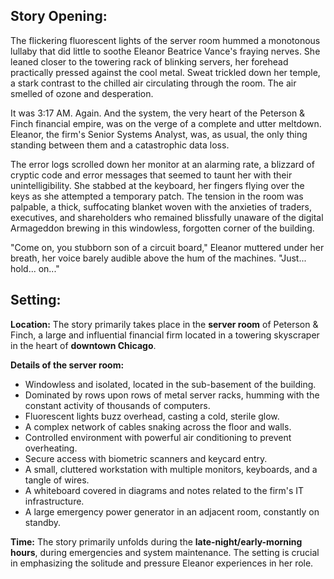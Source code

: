 ## Story Opening:

The flickering fluorescent lights of the server room hummed a monotonous lullaby that did little to soothe Eleanor Beatrice Vance's fraying nerves. She leaned closer to the towering rack of blinking servers, her forehead practically pressed against the cool metal. Sweat trickled down her temple, a stark contrast to the chilled air circulating through the room. The air smelled of ozone and desperation.

It was 3:17 AM. Again. And the system, the very heart of the Peterson & Finch financial empire, was on the verge of a complete and utter meltdown. Eleanor, the firm's Senior Systems Analyst, was, as usual, the only thing standing between them and a catastrophic data loss.

The error logs scrolled down her monitor at an alarming rate, a blizzard of cryptic code and error messages that seemed to taunt her with their unintelligibility. She stabbed at the keyboard, her fingers flying over the keys as she attempted a temporary patch.  The tension in the room was palpable, a thick, suffocating blanket woven with the anxieties of traders, executives, and shareholders who remained blissfully unaware of the digital Armageddon brewing in this windowless, forgotten corner of the building.

"Come on, you stubborn son of a circuit board," Eleanor muttered under her breath, her voice barely audible above the hum of the machines. "Just... hold... on..."

## Setting:

**Location:** The story primarily takes place in the **server room** of Peterson & Finch, a large and influential financial firm located in a towering skyscraper in the heart of **downtown Chicago**.

**Details of the server room:**

*   Windowless and isolated, located in the sub-basement of the building.
*   Dominated by rows upon rows of metal server racks, humming with the constant activity of thousands of computers.
*   Fluorescent lights buzz overhead, casting a cold, sterile glow.
*   A complex network of cables snaking across the floor and walls.
*   Controlled environment with powerful air conditioning to prevent overheating.
*   Secure access with biometric scanners and keycard entry.
*   A small, cluttered workstation with multiple monitors, keyboards, and a tangle of wires.
*   A whiteboard covered in diagrams and notes related to the firm's IT infrastructure.
*   A large emergency power generator in an adjacent room, constantly on standby.

**Time:** The story primarily unfolds during the **late-night/early-morning hours**, during emergencies and system maintenance. The setting is crucial in emphasizing the solitude and pressure Eleanor experiences in her role.
